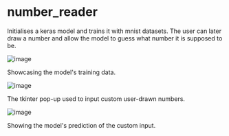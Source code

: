 # number_reader
 Initialises a keras model and trains it with mnist datasets. The user can later draw a number and allow the model to guess what number it is supposed to be.

![image](https://user-images.githubusercontent.com/93315900/212497048-6eed4226-0ca7-4fb4-9d33-342cdc80146b.png)

Showcasing the model's training data.

![image](https://user-images.githubusercontent.com/93315900/212497078-994713ce-bb3b-44c9-bcea-fbb1e609ccce.png)

The tkinter pop-up used to input custom user-drawn numbers.

![image](https://user-images.githubusercontent.com/93315900/212497124-2f2db5ca-72fd-45cb-8a5a-333b3cc0293d.png)

Showing the model's prediction of the custom input.
